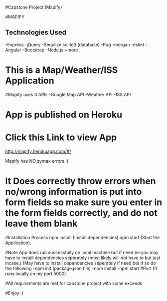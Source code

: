 #Capstone Project (Mapify)

#MAPIFY

## Technologies Used
-Express
-jQuery
-Sequlize sqlite3 (database)
-Pug
-morgan
-eslint
-Angular
-Bootstrap
-Node.js
+more

# This is a Map/Weather/ISS Application 

#Mapify uses 3 APIs
-Google Map API
-Weather API
-ISS API

# App is published on Heroku 
# Click this Link to view App
http://mapify.herokuapp.com/#/

Mapify has NO syntax errors :)

# It Does correctly throw errors when no/wrong information is put into form fields so make sure you enter in the form fields correctly, and do not leave them blank


#Installation Process 
npm install (Install dependencies)
npm start (Start the Application).

#Note 
App does run successfully on local machine but if need be you may have to install dependencies seperately (most likely will not have to but just incase.)
(May have to install dependencies seperately if need be)
 if so do the following
-npm init (package.json file)
-npm install
-npm start
#Port
(It runs locally on my port 5000)

#All requirements are met for capstone project with some exceeds

#Enjoy :)





